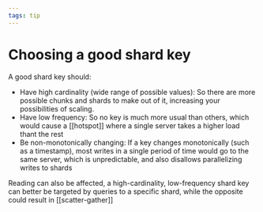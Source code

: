 ```yaml
---
tags: tip
---
```


# Choosing a good shard key
A good shard key should:

* Have high cardinality (wide range of possible values): So there are more possible chunks and shards to make out of it, increasing your possibilities of scaling.
* Have low frequency: So no key is much more usual than others, which would cause a [[hotspot]] where a single server takes a higher load thant the rest
* Be non-monotonically changing: If a key changes monotonically (such as a timestamp), most writes in a single period of time would go to the same server, which is unpredictable, and also disallows parallelizing writes to shards

Reading can also be affected, a high-cardinality, low-frequency shard key can better be targeted by queries to a specific shard, while the opposite could result in [[scatter-gather]]
